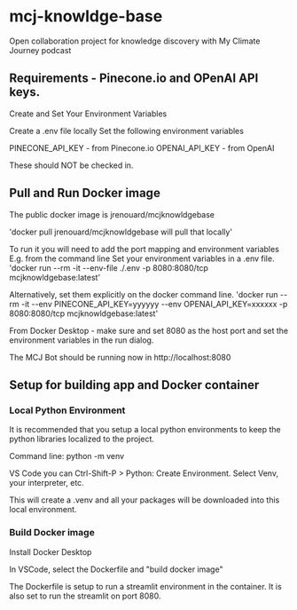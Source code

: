 # mcj-knowldge-base
Open collaboration project for knowledge discovery with My Climate Journey podcast


## Requirements - Pinecone.io and OPenAI API keys. 
Create and Set Your Environment Variables

Create a .env file locally
Set the following environment variables

PINECONE_API_KEY - from Pinecone.io
OPENAI_API_KEY - from OpenAI

These should NOT be checked in.


## Pull and Run Docker image
The public docker image is jrenouard/mcjknowldgebase

'docker pull jrenouard/mcjknowldgebase will pull that locally'

To run it you will need to add the port mapping and environment variables
E.g. from the command line
Set your environment variables in a .env file.
'docker run --rm -it --env-file ./.env -p 8080:8080/tcp mcjknowldgebase:latest'

Alternatively, set them explicitly on the docker command line.
'docker run --rm -it --env PINECONE_API_KEY=yyyyyy --env OPENAI_API_KEY=xxxxxx -p 8080:8080/tcp mcjknowldgebase:latest'

From Docker Desktop - make sure and set 8080 as the host port and set the environment variables in the run dialog.

The MCJ Bot should be running now in http://localhost:8080 


## Setup for building app and Docker container

### Local Python Environment
It is recommended that you setup a local python environments to keep the python libraries localized to the project.  

Command line: python -m venv <localpath>

VS Code you can Ctrl-Shift-P > Python: Create Environment.
Select Venv, your interpreter, etc.

This will create a .venv and all your packages will be downloaded into this local environment.



### Build Docker image
Install Docker Desktop

In VSCode, select the Dockerfile and "build docker image"

The Dockerfile is setup to run a streamlit environment in the container. It is also set to run the streamlit on port 8080. 







